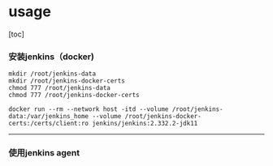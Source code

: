 # usage

[toc]

### 安装jenkins（docker)

```shell
mkdir /root/jenkins-data
mkdir /root/jenkins-docker-certs
chmod 777 /root/jenkins-data
chmod 777 /root/jenkins-docker-certs

docker run --rm --network host -itd --volume /root/jenkins-data:/var/jenkins_home --volume /root/jenkins-docker-certs:/certs/client:ro jenkins/jenkins:2.332.2-jdk11
```

***

### 使用jenkins agent
